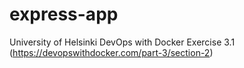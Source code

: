 # express-app
University of Helsinki DevOps with Docker Exercise 3.1 (https://devopswithdocker.com/part-3/section-2)

